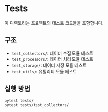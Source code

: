 # Tests

이 디렉토리는 프로젝트의 테스트 코드들을 포함합니다.

## 구조
- `test_collectors/`: 데이터 수집 모듈 테스트
- `test_processors/`: 데이터 처리 모듈 테스트
- `test_storage/`: 데이터 저장 모듈 테스트
- `test_utils/`: 유틸리티 모듈 테스트

## 실행 방법
```bash
pytest tests/
pytest tests/test_collectors/
``` 